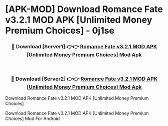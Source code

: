 # [APK-MOD] Download Romance Fate v3.2.1 MOD APK [Unlimited Money Premium Choices] - 0j1se


<div align="center">
<h3>🔴 Download [Server1] 👉👉 <a href="https://apk-comot.site?title=Romance_Fate_v3.2.1_MOD_APK_[Unlimited_Money_Premium_Choices]">Romance Fate v3.2.1 MOD APK [Unlimited Money Premium Choices] Mod Apk</a></h3><br>
<h3>🔴 Download [Server2] 👉👉 <a href="https://apk-comot.site?title=Romance_Fate_v3.2.1_MOD_APK_[Unlimited_Money_Premium_Choices]">Romance Fate v3.2.1 MOD APK [Unlimited Money Premium Choices] Mod Apk</a></h3>
</div>



Download Romance Fate v3.2.1 MOD APK [Unlimited Money Premium Choices] 

Download Romance Fate v3.2.1 MOD APK [Unlimited Money Premium Choices] Mod For Android
